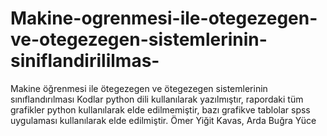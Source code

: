 # Makine-ogrenmesi-ile-otegezegen-ve-otegezegen-sistemlerinin-siniflandirililmas-
Makine öğrenmesi ile ötegezegen ve ötegezegen sistemlerinin sınıflandırılması
Kodlar python dili kullanılarak yazılmıştır, rapordaki tüm grafikler python kullanılarak elde edilmemiştir, bazı grafikve tablolar spss uygulaması kullanılarak elde edilmiştir.
Ömer Yiğit Kavas, Arda Buğra Yüce
